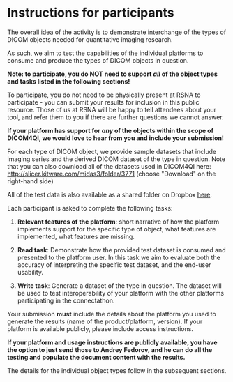 # Instructions for participants

The overall idea of the activity is to demonstrate interchange of the types of DICOM objects needed for quantitative imaging research.

As such, we aim to test the capabilities of the individual platforms to consume and produce the types of DICOM objects in question.

**Note: to participate, you do NOT need to support _all_ of the object types and tasks listed in the following sections!**

To participate, you do not need to be physically present at RSNA to participate - you can submit your results for inclusion in this public resource. Those of us at RSNA will be happy to tell attendees about your tool, and refer them to you if there are further questions we cannot answer.

**If your platform has support for _any_ of the objects within the scope of DICOM4QI, we would love to hear from you and include your submission!**

For each type of DICOM object, we provide sample datasets that include imaging series and the derived DICOM dataset of the type in question. Note that you can also download all of the datasets used in DICOM4QI here: http://slicer.kitware.com/midas3/folder/3771 (choose "Download" on the right-hand side) 

All of the test data is also available as a shared folder on Dropbox [here](https://www.dropbox.com/sh/dy2e38c1hbyrmqe/AACM1DSglbJW0qzypIjZASH5a?dl=0).

Each participant is asked to complete the following tasks:

1. **Relevant features of the platform**: short narrative of how the platform implements support for the specific type of object, what features are implemented, what features are missing.

2. **Read task**: Demonstrate how the provided test dataset is consumed and presented to the platform user. In this task we aim to evaluate both the accuracy of interpreting the specific test dataset, and the end-user usability.

3. **Write task**: Generate a dataset of the type in question. The dataset will be used to test interoperability of your platform with the other platforms participating in the connectathon.

Your submission **must** include the details about the platform you used to generate the results (name of the product/platform, version). If your platform is available publicly, please include access instructions.

__If your platform and usage instructions are publicly available, you have the option to just send those to Andrey Fedorov, and he can do all the testing and populate the document content with the results.__

The details for the individual object types follow in the subsequent sections.